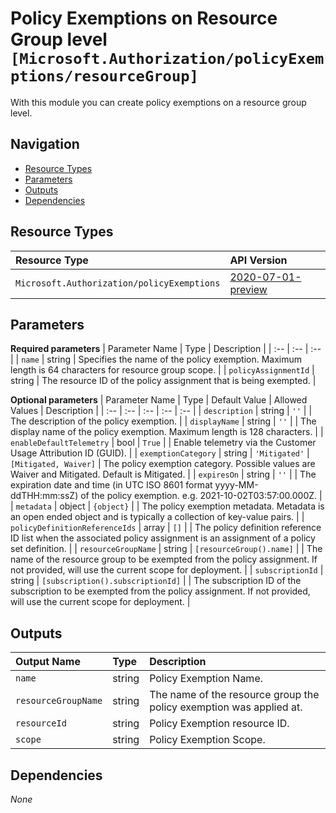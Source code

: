 # Policy Exemptions on Resource Group level `[Microsoft.Authorization/policyExemptions/resourceGroup]`

With this module you can create policy exemptions on a resource group level.

## Navigation

- [Resource Types](#Resource-Types)
- [Parameters](#Parameters)
- [Outputs](#Outputs)
- [Dependencies](#Dependencies)

## Resource Types

| Resource Type | API Version |
| :-- | :-- |
| `Microsoft.Authorization/policyExemptions` | [2020-07-01-preview](https://docs.microsoft.com/en-us/azure/templates/Microsoft.Authorization/2020-07-01-preview/policyExemptions) |

## Parameters

**Required parameters**
| Parameter Name | Type | Description |
| :-- | :-- | :-- |
| `name` | string | Specifies the name of the policy exemption. Maximum length is 64 characters for resource group scope. |
| `policyAssignmentId` | string | The resource ID of the policy assignment that is being exempted. |

**Optional parameters**
| Parameter Name | Type | Default Value | Allowed Values | Description |
| :-- | :-- | :-- | :-- | :-- |
| `description` | string | `''` |  | The description of the policy exemption. |
| `displayName` | string | `''` |  | The display name of the policy exemption. Maximum length is 128 characters. |
| `enableDefaultTelemetry` | bool | `True` |  | Enable telemetry via the Customer Usage Attribution ID (GUID). |
| `exemptionCategory` | string | `'Mitigated'` | `[Mitigated, Waiver]` | The policy exemption category. Possible values are Waiver and Mitigated. Default is Mitigated. |
| `expiresOn` | string | `''` |  | The expiration date and time (in UTC ISO 8601 format yyyy-MM-ddTHH:mm:ssZ) of the policy exemption. e.g. 2021-10-02T03:57:00.000Z. |
| `metadata` | object | `{object}` |  | The policy exemption metadata. Metadata is an open ended object and is typically a collection of key-value pairs. |
| `policyDefinitionReferenceIds` | array | `[]` |  | The policy definition reference ID list when the associated policy assignment is an assignment of a policy set definition. |
| `resourceGroupName` | string | `[resourceGroup().name]` |  | The name of the resource group to be exempted from the policy assignment. If not provided, will use the current scope for deployment. |
| `subscriptionId` | string | `[subscription().subscriptionId]` |  | The subscription ID of the subscription to be exempted from the policy assignment. If not provided, will use the current scope for deployment. |


## Outputs

| Output Name | Type | Description |
| :-- | :-- | :-- |
| `name` | string | Policy Exemption Name. |
| `resourceGroupName` | string | The name of the resource group the policy exemption was applied at. |
| `resourceId` | string | Policy Exemption resource ID. |
| `scope` | string | Policy Exemption Scope. |

## Dependencies

_None_
